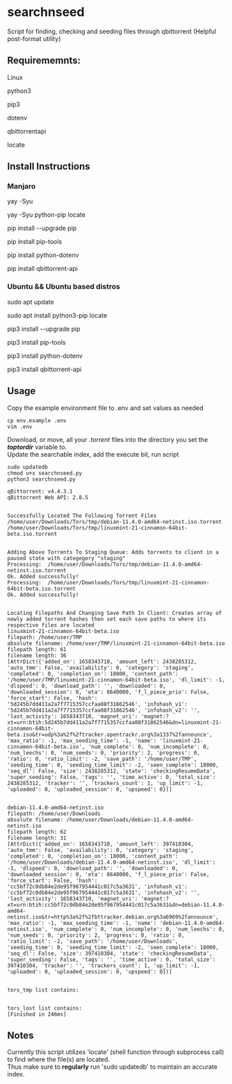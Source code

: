 # searchnseed
Script for finding, checking and seeding files through qbittorrent (Helpful post-format utility)

## Requirememnts:
  Linux

  python3

  pip3

  dotenv

  qbittorrentapi

  locate

## Install Instructions

### Manjaro 
yay -Syu

yay -Syu python-pip locate

pip install --upgrade pip 

pip install pip-tools

pip install python-dotenv

pip install qbittorrent-api


### Ubuntu && Ubuntu based distros
sudo apt update 

sudo apt install python3-pip locate

pip3 install --upgrade pip 

pip3 install pip-tools

pip3 install python-dotenv

pip3 install qbittorrent-api


## Usage
Copy the example environment file to .env and set values as needed

    cp env.example .env
    vim .env

Download, or move, all your *.torrent* files into the directory you set the ***toptordir*** variable to.<br/>
Update the searchable index, add the execute bit, run script 

    sudo updatedb
    chmod u+x searchnseed.py
    python3 searchnseed.py

    qBittorrent: v4.4.3.1
    qBittorrent Web API: 2.8.5


    Successfully Located The Following Torrent Files
    /home/user/Downloads/Tors/tmp/debian-11.4.0-amd64-netinst.iso.torrent
    /home/user/Downloads/Tors/tmp/linuxmint-21-cinnamon-64bit-beta.iso.torrent


    Adding Above Torrents To Staging Queue: Adds torrents to client in a paused state with categegory "staging"
    Processing:  /home/user/Downloads/Tors/tmp/debian-11.4.0-amd64-netinst.iso.torrent
    Ok. Added successfully!
    Processing:  /home/user/Downloads/Tors/tmp/linuxmint-21-cinnamon-64bit-beta.iso.torrent
    Ok. Added successfully!


    Locating Filepaths And Changing Save Path In Client: Creates array of newly added torrent hashes then set each save paths to where its respective files are located
    linuxmint-21-cinnamon-64bit-beta.iso
    filepath: /home/user/TMP
    absolute filename: /home/user/TMP/linuxmint-21-cinnamon-64bit-beta.iso
    filepath length: 61
    filename length: 36
    [AttrDict({'added_on': 1658343710, 'amount_left': 2438285312, 'auto_tmm': False, 'availability': 0, 'category': 'staging', 'completed': 0, 'completion_on': 18000, 'content_path': '/home/user/TMP/linuxmint-21-cinnamon-64bit-beta.iso', 'dl_limit': -1, 'dlspeed': 0, 'download_path': '', 'downloaded': 0, 'downloaded_session': 0, 'eta': 8640000, 'f_l_piece_prio': False, 'force_start': False, 'hash': '5d245b7dd411a2a7f7715357ccfaa08f31862546', 'infohash_v1': '5d245b7dd411a2a7f7715357ccfaa08f31862546', 'infohash_v2': '', 'last_activity': 1658343710, 'magnet_uri': 'magnet:?xt=urn:btih:5d245b7dd411a2a7f7715357ccfaa08f31862546&dn=linuxmint-21-cinnamon-64bit-beta.iso&tr=udp%3a%2f%2ftracker.opentrackr.org%3a1337%2fannounce', 'max_ratio': -1, 'max_seeding_time': -1, 'name': 'linuxmint-21-cinnamon-64bit-beta.iso', 'num_complete': 0, 'num_incomplete': 0, 'num_leechs': 0, 'num_seeds': 0, 'priority': 2, 'progress': 0, 'ratio': 0, 'ratio_limit': -2, 'save_path': '/home/user/TMP', 'seeding_time': 0, 'seeding_time_limit': -2, 'seen_complete': 18000, 'seq_dl': False, 'size': 2438285312, 'state': 'checkingResumeData', 'super_seeding': False, 'tags': '', 'time_active': 0, 'total_size': 2438285312, 'tracker': '', 'trackers_count': 1, 'up_limit': -1, 'uploaded': 0, 'uploaded_session': 0, 'upspeed': 0})]


    debian-11.4.0-amd64-netinst.iso
    filepath: /home/user/Downloads
    absolute filename: /home/user/Downloads/debian-11.4.0-amd64-netinst.iso
    filepath length: 62
    filename length: 31
    [AttrDict({'added_on': 1658343710, 'amount_left': 397410304, 'auto_tmm': False, 'availability': 0, 'category': 'staging', 'completed': 0, 'completion_on': 18000, 'content_path': '/home/user/Downloads/debian-11.4.0-amd64-netinst.iso', 'dl_limit': -1, 'dlspeed': 0, 'download_path': '', 'downloaded': 0, 'downloaded_session': 0, 'eta': 8640000, 'f_l_piece_prio': False, 'force_start': False, 'hash': 'cc5bf72c0db84e2de95f967954441c017c5a3631', 'infohash_v1': 'cc5bf72c0db84e2de95f967954441c017c5a3631', 'infohash_v2': '', 'last_activity': 1658343710, 'magnet_uri': 'magnet:?xt=urn:btih:cc5bf72c0db84e2de95f967954441c017c5a3631&dn=debian-11.4.0-amd64-netinst.iso&tr=http%3a%2f%2fbttracker.debian.org%3a6969%2fannounce', 'max_ratio': -1, 'max_seeding_time': -1, 'name': 'debian-11.4.0-amd64-netinst.iso', 'num_complete': 0, 'num_incomplete': 0, 'num_leechs': 0, 'num_seeds': 0, 'priority': 2, 'progress': 0, 'ratio': 0, 'ratio_limit': -2, 'save_path': '/home/user/Downloads', 'seeding_time': 0, 'seeding_time_limit': -2, 'seen_complete': 18000, 'seq_dl': False, 'size': 397410304, 'state': 'checkingResumeData', 'super_seeding': False, 'tags': '', 'time_active': 0, 'total_size': 397410304, 'tracker': '', 'trackers_count': 1, 'up_limit': -1, 'uploaded': 0, 'uploaded_session': 0, 'upspeed': 0})]


    tors_tmp list contains: 


    tors_lost list contains: 
    [Finished in 246ms]



## Notes
Currently this script utilizes 'locate' (shell function through subprocess call) to find where the file(s) are located.<br/>
Thus make sure to **regularly** run 'sudo updatedb' to maintain an accurate index.
